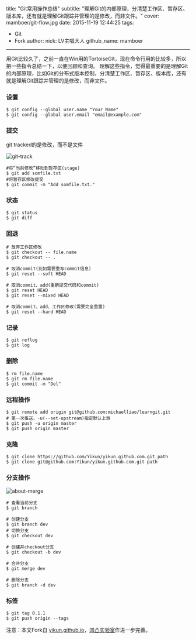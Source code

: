 title: "Git常用操作总结"
subtitle: "理解Git的内部原理，分清楚工作区、暂存区、版本库，还有就是理解Git跟踪并管理的是修改，而非文件。"
cover: mamboer/git-flow.jpg
date: 2015-11-19 12:44:25
tags:
  - Git
  - Fork
author:
  nick: LV主唱大人
  github_name: mamboer

---

用Git比较久了，之前一直在Win用的TortoiseGit，现在命令行用的比较多，所以把一些指令总结一下，以便回顾和查询。
理解这些指令，觉得最重要的是理解Git的内部原理，比如Git的分布式版本控制，分清楚工作区、暂存区、版本库，还有就是理解Git跟踪并管理的是修改，而非文件。

<!-- more -->

### 设置
    $ git config --global user.name "Your Name"
    $ git config --global user.email "email@example.com"

### 提交
git tracked的是修改，而不是文件

![git-track](/img/post/mamboer/git-trees.jpg)

    #将“当前修改”移动到暂存区(stage)
    $ git add somfile.txt
    #将暂存区修改提交
    $ git commit -m "Add somfile.txt."

### 状态
    $ git status
    $ git diff

### 回退
    # 放弃工作区修改
    $ git checkout -- file.name
    $ git checkout -- .

    # 取消commit(比如需要重写commit信息)
    $ git reset --soft HEAD
    
    # 取消commit、add(重新提交代码和commit)
    $ git reset HEAD
    $ git reset --mixed HEAD
    
    # 取消commit、add、工作区修改(需要完全重置)
    $ git reset --hard HEAD

### 记录
    $ git reflog
    $ git log

### 删除
    $ rm file.name
    $ git rm file.name
    $ git commit -m "Del"

### 远程操作
    $ git remote add origin git@github.com:michaelliao/learngit.git
    # 第一次推送，-u(--set-upstream)指定默认上游
    $ git push -u origin master
    $ git push origin master

### 克隆
    $ git clone https://github.com/Yikun/yikun.github.com.git path
    $ git clone git@github.com:Yikun/yikun.github.com.git path


### 分支操作

![about-merge](/img/post/mamboer/git-merge.png)

    # 查看当前分支
    $ git branch

    # 创建分支
    $ git branch dev
    # 切换分支
    $ git checkout dev

    # 创建并checkout分支
    $ git checkout -b dev

    # 合并分支
    $ git merge dev

    # 删除分支
    $ git branch -d dev

### 标签
    $ git tag 0.1.1
    $ git push origin --tags

注意：本文Fork自 [yikun.github.io](http://yikun.github.io/)，[凹凸实验室](http://aotu.io)作进一步完善。
